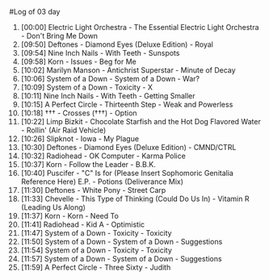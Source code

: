 #Log of 03 day

1. [00:00] Electric Light Orchestra - The Essential Electric Light Orchestra - Don't Bring Me Down
1. [09:50] Deftones - Diamond Eyes (Deluxe Edition) - Royal
1. [09:54] Nine Inch Nails - With Teeth - Sunspots
1. [09:58] Korn - Issues - Beg for Me
1. [10:02] Marilyn Manson - Antichrist Superstar - Minute of Decay
1. [10:06] System of a Down - System of a Down - War?
1. [10:09] System of a Down - Toxicity - X
1. [10:11] Nine Inch Nails - With Teeth - Getting Smaller
1. [10:15] A Perfect Circle - Thirteenth Step - Weak and Powerless
1. [10:18] ††† - Crosses (†††) - Option
1. [10:22] Limp Bizkit - Chocolate Starfish and the Hot Dog Flavored Water - Rollin' (Air Raid Vehicle)
1. [10:26] Slipknot - Iowa - My Plague
1. [10:30] Deftones - Diamond Eyes (Deluxe Edition) - CMND/CTRL
1. [10:32] Radiohead - OK Computer - Karma Police
1. [10:37] Korn - Follow the Leader - B.B.K.
1. [10:40] Puscifer - "C" Is for (Please Insert Sophomoric Genitalia Reference Here) E.P. - Potions (Deliverance Mix)
1. [11:30] Deftones - White Pony - Street Carp
1. [11:33] Chevelle - This Type of Thinking (Could Do Us In) - Vitamin R (Leading Us Along)
1. [11:37] Korn - Korn - Need To
1. [11:41] Radiohead - Kid A - Optimistic
1. [11:47] System of a Down - Toxicity - Toxicity
1. [11:50] System of a Down - System of a Down - Suggestions
1. [11:54] System of a Down - Toxicity - Toxicity
1. [11:57] System of a Down - System of a Down - Suggestions
1. [11:59] A Perfect Circle - Three Sixty - Judith
